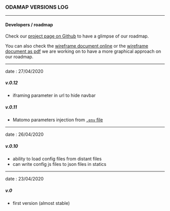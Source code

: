 ### ODAMAP VERSIONS LOG


-----------------

#### Developers / roadmap

Check our [project page on Github][kanban] to have a glimpse of our roadmap. 

You can also check the [wireframe document online][wireframe_slides] or the [wireframe document as pdf][wireframe_pdf] we are working on to have a more graphical approach on our roadmap. 

[kanban]: https://github.com/etalab/dashboard-aides-entreprises/projects/1 
[wireframe_slides]: https://docs.google.com/presentation/d/1j_0xaJzPIjmuDSQG-nNYzADad4pFaf8E3VBkggFu1FY/edit?usp=sharing
[wireframe_pdf]: ../screeshots/DASHBOARD_WIREFRAME_v.1.0-2.0.pdf

-----------------
date : 27/04/2020

##### v.0.12
- iframing parameter in url to hide navbar

##### v.0.11
- Matomo parameters injection from [`.env` file](.envExample)

-----------------
date : 26/04/2020

##### v.0.10
- ability to load config files from distant files
- can write config js files to json files in statics

-----------------
date : 23/04/2020

##### v.0 
- first version (almost stable)
